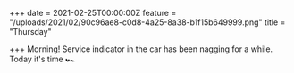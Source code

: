 +++
date = 2021-02-25T00:00:00Z
feature = "/uploads/2021/02/90c96ae8-c0d8-4a25-8a38-b1f15b649999.png"
title = "Thursday"

+++
Morning! Service indicator in the car has been nagging for a while. Today it's time 🏎